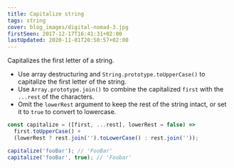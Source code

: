```yaml
---
title: Capitalize string
tags: string
cover: blog_images/digital-nomad-3.jpg
firstSeen: 2017-12-17T16:41:31+02:00
lastUpdated: 2020-11-01T20:50:57+02:00
---
```


Capitalizes the first letter of a string.

- Use array destructuring and `String.prototype.toUpperCase()` to capitalize the first letter of the string.
- Use `Array.prototype.join()` to combine the capitalized `first` with the `...rest` of the characters.
- Omit the `lowerRest` argument to keep the rest of the string intact, or set it to `true` to convert to lowercase.

```js
const capitalize = ([first, ...rest], lowerRest = false) =>
  first.toUpperCase() +
  (lowerRest ? rest.join('').toLowerCase() : rest.join(''));
```

```js
capitalize('fooBar'); // 'FooBar'
capitalize('fooBar', true); // 'Foobar'
```
